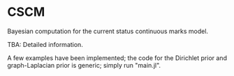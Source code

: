# CSCM
Bayesian computation for the current status continuous marks model. 

TBA: Detailed information.

A few examples have been implemented; the code for the Dirichlet prior and graph-Laplacian prior is generic; simply run "main.jl". 
